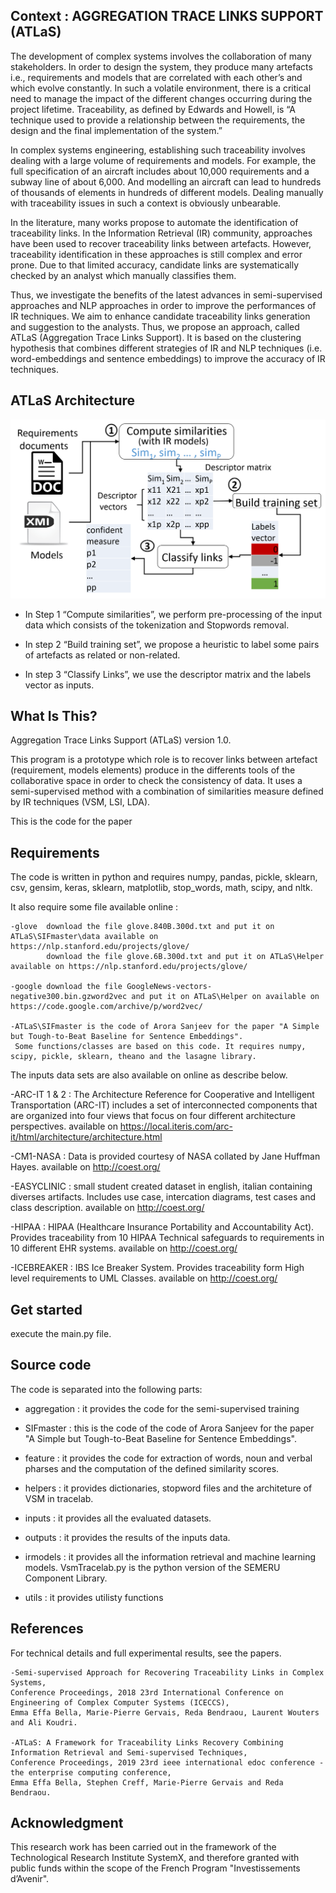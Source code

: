 Context : AGGREGATION TRACE LINKS SUPPORT (ATLaS)
--------
The development of complex systems involves the collaboration of many stakeholders. In order to design the system, they produce many artefacts i.e., requirements and models that are correlated with each other’s and which evolve constantly. In such a volatile environment, there is a critical need to manage the impact of the different changes occurring during the project lifetime. Traceability, as defined by Edwards and Howell, is “A technique used to provide a relationship between the requirements, the design and the final implementation of the system.”

In complex systems engineering, establishing such traceability involves dealing with a large volume of requirements and models. For example, the full specification of an aircraft includes about 10,000 requirements and a subway line of about 6,000. And modelling an aircraft can lead to hundreds of thousands of elements in hundreds of different models. Dealing manually with traceability issues in such a context is obviously unbearable.

In the literature, many works propose to automate the identification of traceability links. In the Information Retrieval (IR) community, approaches have been used to recover traceability links between artefacts. However, traceability identification in these approaches is still complex and error prone.  Due to that limited accuracy, candidate links are systematically checked by an analyst which manually classifies them.

Thus, we investigate the benefits of the latest advances in semi-supervised approaches and NLP approaches in order to improve the performances of IR techniques. We aim to enhance candidate traceability links generation and suggestion to the analysts. Thus, we propose an approach, called ATLaS (Aggregation Trace Links Support). It is based on the clustering hypothesis that combines different strategies of IR and NLP techniques (i.e. word-embeddings and sentence embeddings) to improve the accuracy of IR techniques.


ATLaS  Architecture
------------------

![alt ATLaS Architecture](https://github.com/eleffa/ATLaS/blob/master/Image1.png?raw=true)

- In Step 1 “Compute similarities”, we perform pre-processing of the input data which consists of the tokenization and Stopwords removal.

- In step 2 “Build training set”, we propose a heuristic to label some pairs of artefacts as related or non-related. 		

- In step 3 “Classify Links”, we use the descriptor matrix and the labels vector as inputs.



What Is This?
-------------
Aggregation Trace Links Support (ATLaS) version 1.0.

This program is a prototype which role is to recover links between artefact (requirement, models elements) produce in the differents tools
of the collaborative space in order to check the consistency of data. It uses a semi-supervised method with a combination of similarities 
measure defined by IR techniques (VSM, LSI, LDA).

This is the code for the paper 

Requirements
------------
The code is written in python and requires numpy, pandas, pickle, sklearn, csv, gensim, keras, sklearn, matplotlib, stop_words,
										   math, scipy, and nltk. 


It also require some file available online :

	-glove  download the file glove.840B.300d.txt and put it on ATLaS\SIFmaster\data available on https://nlp.stanford.edu/projects/glove/
		    download the file glove.6B.300d.txt and put it on ATLaS\Helper  available on https://nlp.stanford.edu/projects/glove/
		
	-google download the file GoogleNews-vectors-negative300.bin.gzword2vec and put it on ATLaS\Helper on available on https://code.google.com/archive/p/word2vec/

	-ATLaS\SIFmaster is the code of Arora Sanjeev for the paper "A Simple but Tough-to-Beat Baseline for Sentence Embeddings".
	 Some functions/classes are based on this code. It requires numpy, scipy, pickle, sklearn, theano and the lasagne library. 

The inputs data sets are also available on online as describe below.

-ARC-IT 1 & 2 : The Architecture Reference for Cooperative and Intelligent Transportation (ARC-IT) includes a set 
of interconnected components that are organized into four views that focus on four different architecture perspectives. 
available on https://local.iteris.com/arc-it/html/architecture/architecture.html

-CM1-NASA : Data is provided courtesy of NASA collated by Jane Huffman Hayes. available on http://coest.org/

-EASYCLINIC : small student created dataset in english, italian containing diverses artifacts. Includes use case, intercation diagrams, 
test cases and class description. available on http://coest.org/
  
-HIPAA : HIPAA (Healthcare Insurance Portability and Accountability Act). Provides traceability from 10 HIPAA Technical safeguards 
to requirements in 10 different EHR systems. available on http://coest.org/

-ICEBREAKER : IBS  Ice Breaker System. Provides traceability form High level requirements to UML Classes. available on http://coest.org/
 

Get started
------------
execute the main.py file.


Source code
-----------
The code is separated into the following parts:

- aggregation : it provides the code for the semi-supervised training

- SIFmaster : this is the code of the code of Arora Sanjeev for the paper "A Simple but Tough-to-Beat Baseline for Sentence Embeddings".

- feature : it provides the code for extraction of words, noun and verbal pharses and the computation of the defined similarity scores.

- helpers : it provides dictionaries, stopword files and the architeture of VSM in tracelab.

- inputs : it provides all the evaluated datasets.

- outputs : it provides the results of the inputs data. 

- irmodels : it provides all the information retrieval and machine learning models. VsmTracelab.py is the python version of the SEMERU Component Library.

- utils : it provides utilisty functions

References
----------
For technical details and full experimental results, see the papers.

	-Semi-supervised Approach for Recovering Traceability Links in Complex Systems, 
	Conference Proceedings, 2018 23rd International Conference on Engineering of Complex Computer Systems (ICECCS), 
	Emma Effa Bella, Marie-Pierre Gervais, Reda Bendraou, Laurent Wouters and Ali Koudri.

	-ATLaS: A Framework for Traceability Links Recovery Combining Information Retrieval and Semi-supervised Techniques, 
	Conference Proceedings, 2019 23rd ieee international edoc conference - the enterprise computing conference, 
	Emma Effa Bella, Stephen Creff, Marie-Pierre Gervais and Reda Bendraou.

Acknowledgment
--------------
This research work has been carried out in the framework of the  Technological  Research Institute  SystemX,
and therefore granted with public funds within the scope of the French Program "Investissements d’Avenir".
